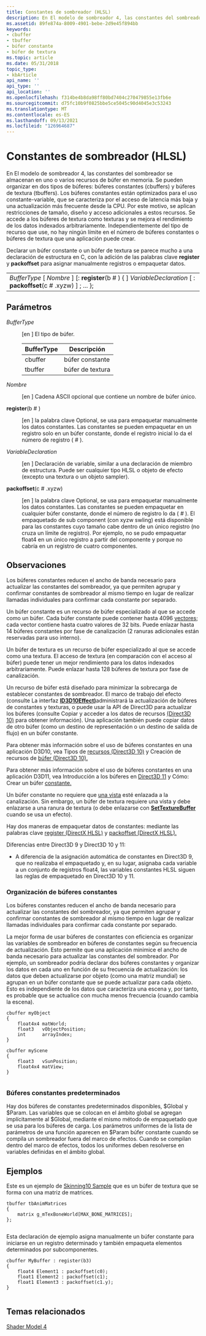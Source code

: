 ```yaml
---
title: Constantes de sombreador (HLSL)
description: En El modelo de sombreador 4, las constantes del sombreador se almacenan en uno o varios recursos de búfer en memoria.
ms.assetid: 89fe874a-8009-4901-bebe-2d9e45f894bb
keywords:
- cbuffer
- tbuffer
- búfer constante
- búfer de textura
ms.topic: article
ms.date: 05/31/2018
topic_type:
- kbArticle
api_name: ''
api_type: ''
api_location: ''
ms.openlocfilehash: f314be4b8da98ff80bd7404c270479855e13fb6e
ms.sourcegitcommit: d75fc10b9f0825bbe5ce5045c90d4045e3c53243
ms.translationtype: MT
ms.contentlocale: es-ES
ms.lasthandoff: 09/13/2021
ms.locfileid: "126964687"
---
```

# <a name="shader-constants-hlsl"></a>Constantes de sombreador (HLSL)

En El modelo de sombreador 4, las constantes del sombreador se almacenan en uno o varios recursos de búfer en memoria. Se pueden organizar en dos tipos de búferes: búferes constantes (cbuffers) y búferes de textura (tbuffers). Los búferes constantes están optimizados para el uso constante-variable, que se caracteriza por el acceso de latencia más baja y una actualización más frecuente desde la CPU. Por este motivo, se aplican restricciones de tamaño, diseño y acceso adicionales a estos recursos. Se accede a los búferes de textura como texturas y se mejora el rendimiento de los datos indexados arbitrariamente. Independientemente del tipo de recurso que use, no hay ningún límite en el número de búferes constantes o búferes de textura que una aplicación puede crear.

Declarar un búfer constante o un búfer de textura se parece mucho a una declaración de estructura en C, con la adición de las palabras clave **register** y **packoffset** para asignar manualmente registros o empaquetar datos.



|                                                                                                                         |
|-------------------------------------------------------------------------------------------------------------------------|
| *BufferType* \[ *Nombre* \] \[: **register**(b \# ) { \] *VariableDeclaration* \[ : **packoffset**(c \# .xyzw) \] ;      ... }; |



 

## <a name="parameters"></a>Parámetros

<dl> <dt>

<span id="BufferType"></span><span id="buffertype"></span><span id="BUFFERTYPE"></span>*BufferType*
</dt> <dd>

\[en \] El tipo de búfer.



| BufferType | Descripción     |
|------------|-----------------|
| cbuffer    | búfer constante |
| tbuffer    | búfer de textura  |



 

</dd> <dt>

<span id="Name"></span><span id="name"></span><span id="NAME"></span>*Nombre*
</dt> <dd>

\[en \] Cadena ASCII opcional que contiene un nombre de búfer único.

</dd> <dt>

<span id="register_b__"></span><span id="REGISTER_B__"></span>**register**(b \# )
</dt> <dd>

\[en \] la palabra clave Optional, se usa para empaquetar manualmente los datos constantes. Las constantes se pueden empaquetar en un registro solo en un búfer constante, donde el registro inicial lo da el número de registro ( *\#* ).

</dd> <dt>

<span id="VariableDeclaration"></span><span id="variabledeclaration"></span><span id="VARIABLEDECLARATION"></span>*VariableDeclaration*
</dt> <dd>

\[en \] Declaración de variable, similar a una declaración de miembro de estructura. Puede ser cualquier tipo HLSL o objeto de efecto (excepto una textura o un objeto sampler).

</dd> <dt>

<span id="packoffset_c_.xyzw_"></span><span id="PACKOFFSET_C_.XYZW_"></span>**packoffset**(c \# .xyzw)
</dt> <dd>

\[en \] la palabra clave Optional, se usa para empaquetar manualmente los datos constantes. Las constantes se pueden empaquetar en cualquier búfer constante, donde el número de registro lo da ( *\#* ). El empaquetado de sub component (con xyzw swling) está disponible para las constantes cuyo tamaño cabe dentro de un único registro (no cruza un límite de registro). Por ejemplo, no se pudo empaquetar float4 en un único registro a partir del componente y porque no cabría en un registro de cuatro componentes.

</dd> </dl>

## <a name="remarks"></a>Observaciones

Los búferes constantes reducen el ancho de banda necesario para actualizar las constantes del sombreador, ya que permiten agrupar y confirmar constantes de sombreador al mismo tiempo en lugar de realizar llamadas individuales para confirmar cada constante por separado.

Un búfer constante es un recurso de búfer especializado al que se accede como un búfer. Cada búfer constante puede contener hasta 4096 [vectores](dx-graphics-hlsl-vector.md); cada vector contiene hasta cuatro valores de 32 bits. Puede enlazar hasta 14 búferes constantes por fase de canalización (2 ranuras adicionales están reservadas para uso interno).

Un búfer de textura es un recurso de búfer especializado al que se accede como una textura. El acceso de textura (en comparación con el acceso al búfer) puede tener un mejor rendimiento para los datos indexados arbitrariamente. Puede enlazar hasta 128 búferes de textura por fase de canalización.

Un recurso de búfer está diseñado para minimizar la sobrecarga de establecer constantes de sombreador. El marco de trabajo del efecto (consulte La interfaz [**ID3D10Effect)**](/windows/desktop/api/d3d10effect/nn-d3d10effect-id3d10effect)administrará la actualización de búferes de constantes y texturas, o puede usar la API de Direct3D para actualizar los búferes (consulte Copiar y acceder a los datos de recursos [(Direct3D 10)](/windows/desktop/direct3d10/d3d10-graphics-programming-guide-resources-mapping) para obtener información). Una aplicación también puede copiar datos de otro búfer (como un destino de representación o un destino de salida de flujo) en un búfer constante.

Para obtener más información sobre el uso de búferes constantes en una aplicación D3D10, vea Tipos de [recursos (Direct3D 10)](/windows/desktop/direct3d10/d3d10-graphics-programming-guide-resources-types) y Creación de recursos de [búfer (Direct3D 10).](/windows/desktop/direct3d10/d3d10-graphics-programming-guide-resources-creating)

Para obtener más información sobre el uso de búferes constantes en una aplicación D3D11, vea Introducción a los búferes en [Direct3D 11](/windows/desktop/direct3d11/overviews-direct3d-11-resources-buffers-intro) y Cómo: Crear un búfer [constante.](/windows/desktop/direct3d11/overviews-direct3d-11-resources-buffers-constant-how-to)

Un búfer constante no requiere que [una vista](/windows/desktop/direct3d10/d3d10-graphics-programming-guide-resources-access-views) esté enlazada a la canalización. Sin embargo, un búfer de textura requiere una vista y debe enlazarse a una ranura de textura (o debe enlazarse con [**SetTextureBuffer**](/windows/desktop/api/d3d10effect/nf-d3d10effect-id3d10effectconstantbuffer-settexturebuffer) cuando se usa un efecto).

Hay dos maneras de empaquetar datos de constantes: mediante las palabras clave [register (DirectX HLSL)](dx-graphics-hlsl-variable-register.md) y [packoffset (DirectX HLSL).](dx-graphics-hlsl-variable-packoffset.md)

Diferencias entre Direct3D 9 y Direct3D 10 y 11:

- A diferencia de la asignación automática de constantes en Direct3D 9, que no realizaba el empaquetado y, en su lugar, asignaba cada variable a un conjunto de registros float4, las variables constantes HLSL siguen las reglas de empaquetado en Direct3D 10 y 11.



 

### <a name="organizing-constant-buffers"></a>Organización de búferes constantes

Los búferes constantes reducen el ancho de banda necesario para actualizar las constantes del sombreador, ya que permiten agrupar y confirmar constantes de sombreador al mismo tiempo en lugar de realizar llamadas individuales para confirmar cada constante por separado.

La mejor forma de usar búferes de constantes con eficiencia es organizar las variables de sombreador en búferes de constantes según su frecuencia de actualización. Esto permite que una aplicación minimice el ancho de banda necesario para actualizar las constantes del sombreador. Por ejemplo, un sombreador podría declarar dos búferes constantes y organizar los datos en cada uno en función de su frecuencia de actualización: los datos que deben actualizarse por objeto (como una matriz mundial) se agrupan en un búfer constante que se puede actualizar para cada objeto. Esto es independiente de los datos que caracteriza una escena y, por tanto, es probable que se actualice con mucha menos frecuencia (cuando cambia la escena).


```
cbuffer myObject
{       
    float4x4 matWorld;
    float3   vObjectPosition;
    int      arrayIndex;
}
 
cbuffer myScene
{
    float3   vSunPosition;
    float4x4 matView;
}
        
```



### <a name="default-constant-buffers"></a>Búferes constantes predeterminados

Hay dos búferes de constantes predeterminados disponibles, $Global y $Param. Las variables que se colocan en el ámbito global se agregan implícitamente al $Global, mediante el mismo método de empaquetado que se usa para los búferes de carga. Los parámetros uniformes de la lista de parámetros de una función aparecen en $Param búfer constante cuando se compila un sombreador fuera del marco de efectos. Cuando se compilan dentro del marco de efectos, todos los uniformes deben resolverse en variables definidas en el ámbito global.

## <a name="examples"></a>Ejemplos

Este es un ejemplo de [Skinning10 Sample](https://msdn.microsoft.com/library/Ee416429(v=VS.85).aspx) que es un búfer de textura que se forma con una matriz de matrices.


```
tbuffer tbAnimMatrices
{
    matrix g_mTexBoneWorld[MAX_BONE_MATRICES];
};
      
```



Esta declaración de ejemplo asigna manualmente un búfer constante para iniciarse en un registro determinado y también empaqueta elementos determinados por subcomponentes.


```
cbuffer MyBuffer : register(b3)
{
    float4 Element1 : packoffset(c0);
    float1 Element2 : packoffset(c1);
    float1 Element3 : packoffset(c1.y);
}
      
```



## <a name="related-topics"></a>Temas relacionados

<dl> <dt>

[Shader Model 4](dx-graphics-hlsl-sm4.md)
</dt> </dl>

 

